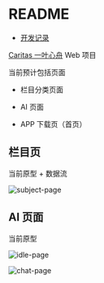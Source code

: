 # README

- [开发记录](./DEV_LOG.md)

[Caritas 一叶心舟](https://caritas.pro/) Web 项目

当前预计包括页面

- 栏目分类页面

- AI 页面

- APP 下载页（首页）
  
## 栏目页

当前原型 + 数据流

![subject-page](https://picx.zhimg.com/80/v2-4e092206269e3d8f66a9404203ebfcf9_720w.png "subject-page")

## AI 页面

当前原型

![idle-page](https://picx.zhimg.com/80/v2-0cf28fe9d03f0ac4ea042df9781dd2eb_720w.png "idle-page")



![chat-page](https://picx.zhimg.com/80/v2-e9ddce834048f6a89db5717947b1efc9_720w.png "chat-page")
